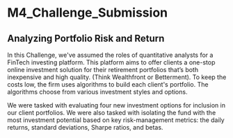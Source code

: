 # M4_Challenge_Submission

## Analyzing Portfolio Risk and Return

In this Challenge, we've assumed the roles of quantitative analysts for a FinTech investing platform. This platform aims to offer clients a one-stop online investment solution for their retirement portfolios that’s both inexpensive and high quality. (Think Wealthfront or Betterment). To keep the costs low, the firm uses algorithms to build each client's portfolio. The algorithms choose from various investment styles and options.

We were tasked with evaluating four new investment options for inclusion in our client portfolios. We were also tasked with isolating the fund with the most investment potential based on key risk-management metrics: the daily returns, standard deviations, Sharpe ratios, and betas.
